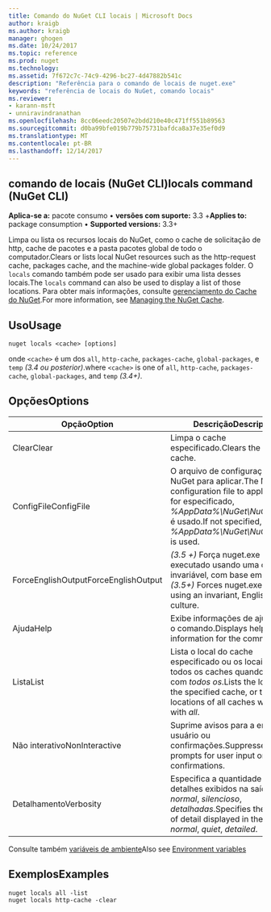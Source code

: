 ```yaml
---
title: Comando do NuGet CLI locais | Microsoft Docs
author: kraigb
ms.author: kraigb
manager: ghogen
ms.date: 10/24/2017
ms.topic: reference
ms.prod: nuget
ms.technology: 
ms.assetid: 7f672c7c-74c9-4296-bc27-4d47882b541c
description: "Referência para o comando de locais de nuget.exe"
keywords: "referência de locais do NuGet, comando locais"
ms.reviewer:
- karann-msft
- unniravindranathan
ms.openlocfilehash: 8cc06eedc20507e2bdd210e40c471ff551b89563
ms.sourcegitcommit: d0ba99bfe019b779b75731bafdca8a37e35ef0d9
ms.translationtype: MT
ms.contentlocale: pt-BR
ms.lasthandoff: 12/14/2017
---
```

## <a name="locals-command-nuget-cli"></a><span data-ttu-id="f52d0-104">comando de locais (NuGet CLI)</span><span class="sxs-lookup"><span data-stu-id="f52d0-104">locals command (NuGet CLI)</span></span>

<span data-ttu-id="f52d0-105">**Aplica-se a:** pacote consumo &bullet; **versões com suporte:** 3.3 +</span><span class="sxs-lookup"><span data-stu-id="f52d0-105">**Applies to:** package consumption &bullet; **Supported versions:** 3.3+</span></span>

<span data-ttu-id="f52d0-106">Limpa ou lista os recursos locais do NuGet, como o cache de solicitação de http, cache de pacotes e a pasta pacotes global de todo o computador.</span><span class="sxs-lookup"><span data-stu-id="f52d0-106">Clears or lists local NuGet resources such as the http-request cache, packages cache, and the machine-wide global packages folder.</span></span> <span data-ttu-id="f52d0-107">O `locals` comando também pode ser usado para exibir uma lista desses locais.</span><span class="sxs-lookup"><span data-stu-id="f52d0-107">The `locals` command can also be used to display a list of those locations.</span></span> <span data-ttu-id="f52d0-108">Para obter mais informações, consulte [gerenciamento do Cache do NuGet](../consume-packages/managing-the-nuget-cache.md).</span><span class="sxs-lookup"><span data-stu-id="f52d0-108">For more information, see [Managing the NuGet Cache](../consume-packages/managing-the-nuget-cache.md).</span></span>

## <a name="usage"></a><span data-ttu-id="f52d0-109">Uso</span><span class="sxs-lookup"><span data-stu-id="f52d0-109">Usage</span></span>

```
nuget locals <cache> [options]
```

<span data-ttu-id="f52d0-110">onde `<cache>` é um dos `all`, `http-cache`, `packages-cache`, `global-packages`, e `temp` *(3.4 ou posterior)*.</span><span class="sxs-lookup"><span data-stu-id="f52d0-110">where `<cache>` is one of `all`, `http-cache`, `packages-cache`, `global-packages`, and `temp` *(3.4+)*.</span></span>

## <a name="options"></a><span data-ttu-id="f52d0-111">Opções</span><span class="sxs-lookup"><span data-stu-id="f52d0-111">Options</span></span>

| <span data-ttu-id="f52d0-112">Opção</span><span class="sxs-lookup"><span data-stu-id="f52d0-112">Option</span></span> | <span data-ttu-id="f52d0-113">Descrição</span><span class="sxs-lookup"><span data-stu-id="f52d0-113">Description</span></span> |
| --- | --- |
| <span data-ttu-id="f52d0-114">Clear</span><span class="sxs-lookup"><span data-stu-id="f52d0-114">Clear</span></span> | <span data-ttu-id="f52d0-115">Limpa o cache especificado.</span><span class="sxs-lookup"><span data-stu-id="f52d0-115">Clears the specified cache.</span></span> |
| <span data-ttu-id="f52d0-116">ConfigFile</span><span class="sxs-lookup"><span data-stu-id="f52d0-116">ConfigFile</span></span> | <span data-ttu-id="f52d0-117">O arquivo de configuração do NuGet para aplicar.</span><span class="sxs-lookup"><span data-stu-id="f52d0-117">The NuGet configuration file to apply.</span></span> <span data-ttu-id="f52d0-118">Se não for especificado, *%AppData%\NuGet\NuGet.Config* é usado.</span><span class="sxs-lookup"><span data-stu-id="f52d0-118">If not specified, *%AppData%\NuGet\NuGet.Config* is used.</span></span> |
| <span data-ttu-id="f52d0-119">ForceEnglishOutput</span><span class="sxs-lookup"><span data-stu-id="f52d0-119">ForceEnglishOutput</span></span> | <span data-ttu-id="f52d0-120">*(3.5 +)*  Força nuget.exe para ser executado usando uma cultura invariável, com base em inglês.</span><span class="sxs-lookup"><span data-stu-id="f52d0-120">*(3.5+)* Forces nuget.exe to run using an invariant, English-based culture.</span></span> |
| <span data-ttu-id="f52d0-121">Ajuda</span><span class="sxs-lookup"><span data-stu-id="f52d0-121">Help</span></span> | <span data-ttu-id="f52d0-122">Exibe informações de ajuda para o comando.</span><span class="sxs-lookup"><span data-stu-id="f52d0-122">Displays help information for the command.</span></span> |
| <span data-ttu-id="f52d0-123">Lista</span><span class="sxs-lookup"><span data-stu-id="f52d0-123">List</span></span> | <span data-ttu-id="f52d0-124">Lista o local do cache especificado ou os locais de todos os caches quando usado com *todos os*.</span><span class="sxs-lookup"><span data-stu-id="f52d0-124">Lists the location of the specified cache, or the locations of all caches when used with *all*.</span></span> |
| <span data-ttu-id="f52d0-125">Não interativo</span><span class="sxs-lookup"><span data-stu-id="f52d0-125">NonInteractive</span></span> | <span data-ttu-id="f52d0-126">Suprime avisos para a entrada do usuário ou confirmações.</span><span class="sxs-lookup"><span data-stu-id="f52d0-126">Suppresses prompts for user input or confirmations.</span></span> |
| <span data-ttu-id="f52d0-127">Detalhamento</span><span class="sxs-lookup"><span data-stu-id="f52d0-127">Verbosity</span></span> | <span data-ttu-id="f52d0-128">Especifica a quantidade de detalhes exibidos na saída: *normal*, *silencioso*, *detalhadas*.</span><span class="sxs-lookup"><span data-stu-id="f52d0-128">Specifies the amount of detail displayed in the output: *normal*, *quiet*, *detailed*.</span></span> |

<span data-ttu-id="f52d0-129">Consulte também [variáveis de ambiente](cli-ref-environment-variables.md)</span><span class="sxs-lookup"><span data-stu-id="f52d0-129">Also see [Environment variables](cli-ref-environment-variables.md)</span></span>

## <a name="examples"></a><span data-ttu-id="f52d0-130">Exemplos</span><span class="sxs-lookup"><span data-stu-id="f52d0-130">Examples</span></span>

```
nuget locals all -list
nuget locals http-cache -clear
```
